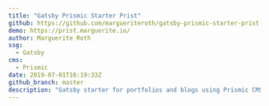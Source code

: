 ```yaml
---
title: "Gatsby Prismic Starter Prist"
github: https://github.com/margueriteroth/gatsby-prismic-starter-prist
demo: https://prist.marguerite.io/
author: Marguerite Roth
ssg:
  - Gatsby
cms:
  - Prismic
date: 2019-07-01T16:19:33Z
github_branch: master
description: "Gatsby starter for portfolios and blogs using Prismic CMS"
---
```

